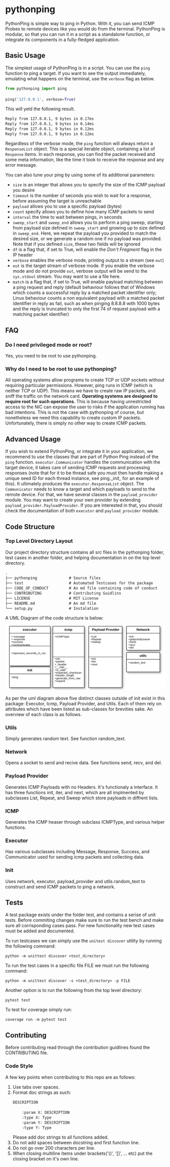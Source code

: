 # pythonping
PythonPing is simple way to ping in Python. With it, you can send ICMP Probes to remote devices like
you would do from the terminal. PythonPing is modular, so that you can run it in a script as a
standalone function, or integrate its components in a fully-fledged application.

## Basic Usage
The simplest usage of PythonPing is in a script. You can use the `ping` function to ping a target.
If you want to see the output immediately, emulating what happens on the terminal, use the
`verbose` flag as below.

```python
from pythonping import ping

ping('127.0.0.1', verbose=True)
```
This will yeld the following result.
```
Reply from 127.0.0.1, 9 bytes in 0.17ms
Reply from 127.0.0.1, 9 bytes in 0.14ms
Reply from 127.0.0.1, 9 bytes in 0.12ms
Reply from 127.0.0.1, 9 bytes in 0.12ms
```

Regardless of the verbose mode, the `ping` function will always return a `ResponseList` object.
This is a special iterable object, containing a list of `Response` items. In each response, you can
find the packet received and some meta information, like the time it took to receive the response
and any error message.

You can also tune your ping by using some of its additional parameters:
* `size` is an integer that allows you to specify the size of the ICMP payload you desire
* `timeout` is the number of seconds you wish to wait for a response, before assuming the target
is unreachable
* `payload` allows you to use a specific payload (bytes)
* `count` specify allows you to define how many ICMP packets to send
* `interval` the time to wait between pings, in seconds
* `sweep_start` and `sweep_end` allows you to perform a ping sweep, starting from payload size
defined in `sweep_start` and growing up to size defined in `sweep_end`. Here, we repeat the payload
you provided to match the desired size, or we generate a random one if no payload was provided.
Note that if you defined `size`, these two fields will be ignored
* `df` is a flag that, if set to True, will enable the *Don't Fragment* flag in the IP header
* `verbose` enables the verbose mode, printing output to a stream (see `out`)
* `out` is the target stream of verbose mode. If you enable the verbose mode and do not provide
`out`, verbose output will be send to the `sys.stdout` stream. You may want to use a file here.
* `match` is a flag that, if set to True, will enable payload matching between a ping request
and reply (default behaviour follows that of Windows which counts a successful reply by a
matched packet identifier only; Linux behaviour counts a non equivalent payload with a matched
packet identifier in reply as fail, such as when pinging 8.8.8.8 with 1000 bytes and the reply
is truncated to only the first 74 of request payload with a matching packet identifier)

## FAQ
### Do I need privileged mode or root?
Yes, you need to be root to use pythonping.

### Why do I need to be root to use pythonping?
All operating systems allow programs to create TCP or UDP sockets without requiring particular
permissions. However, ping runs in ICMP (which is neither TCP or UDP). This means we have to create
raw IP packets, and sniff the traffic on the network card.
**Operating systems are designed to require root for such operations**. This is because having
unrestricted access to the NIC can expose the user to risks if the application running has bad
intentions. This is not the case with pythonping of course, but nonetheless we need this capability
to create custom IP packets. Unfortunately, there is simply no other way to create ICMP packets.

## Advanced Usage
If you wish to extend PythonPing, or integrate it in your application, we recommend to use the
classes that are part of Python Ping instead of the `ping` function. `executor.Communicator` 
handles the communication with the target device, it takes care of sending ICMP requests and 
processing responses (note that for it to be thread safe you must then handle making a unique
seed ID for each thread instance, see ping.__init\__ for an example of this). It ultimately
produces the `executor.ResponseList` object. The `Communicator` needs to know a target and
which payloads to send to the remote device. For that, we have several classes in the
`payload_provider` module. You may want to create your own provider by extending
`payload_provider.PayloadProvider`. If you are interested in that, you should check the
documentation of both `executor` and `payload_provider` module.

## Code Structure

### Top Level Directory Layout
Our project directory structure contains all src files in the pythonping folder, test cases in another folder, and helping documentation in on the top level directory.

```
.
├── pythonping              # Source files 
├── test                    # Automated Testcases for the package
├── CODE_OF_CONDUCT         # An md file containing code of conduct
├── CONTRIBUTING            # Contributing Guidlins
├── LICENSE                 # MIT License
├── README.md               # An md file
└── setup.py                # Instalation
```

A UML Diagram of the code structure is below:

![ER1](https://raw.githubusercontent.com/alessandromaggio/pythonping/master/docs/UML-Diagram.png)

As per the uml diagram above five distinct classes outside of init exist in this package: Executor, Icmp, Payload Provider, and Utils. Each of them rely on attributes which have been listed as sub-classes for brevities sake. An overview of each class is as follows.

### Utils 
Simply generates random text. See function random_text.

### Network 
Opens a socket to send and recive data. See functions send, recv, and del.

### Payload Provider
Generates ICMP Payloads with no Headers. It's functionaly a interface. It has three
functions init, iter, and next, which are all implmented by subclasses List, Repeat, and Sweep which store payloads in diffrent lists.

### ICMP
Generates the ICMP heaser through subclass ICMPType, and various helper functions.

### Executor
Has various subclasses including Message, Response, Success, and Communicator used for sending icmp packets and collecting data.

### Init
Uses network, executor, payload_provider and utils.random_text to construct and send ICMP packets to ping a network. 

## Tests
A test package exists under the folder test, and contains a serise of unit tests. Before commiting changes make sure to run the test bench and make sure all corrisponding cases pass. For new functionality new test cases must be added and documented.

To run testcases we can simply use the ```unitest discover``` utility by running the following command:

```
python -m unittest discover <test_directory>
```

To run the test cases in a specific file FILE we must run the following command:

```
python -m unittest discover -s <test_directory> -p FILE
```

Another option is to run the following from the top level directory:

```
pytest test
```

To test for coverage simply run:

```
coverage run -m pytest test
```

## Contributing
Before contributing read through the contribution guidlines found the CONTRIBUTING file. 

### Code Style
A few key points when contributing to this repo are as follows:
1. Use tabs over spaces.
2. Format doc strings as such:
    ```
    DESCRIPTION

        :param X: DESCRIPTION
        :type X: Type
        :param Y: DESCRIPTION
        :type Y: Type
    ```
    Please add doc strings to all functions added.
3. Do not add spaces between docstring and first function line.
4. Do not go over 200 characters per line.
5. When closing multiline items under brackets('()', '[]', ... etc) put the closing bracket on it's own line. 